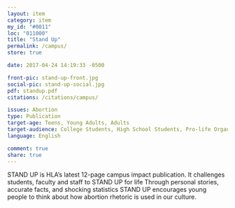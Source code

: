 ```yaml
---
layout: item
category: item
my_id: "#0011"
loc: "011000"
title: "Stand Up"
permalink: /campus/
store: true

date: 2017-04-24 14:19:33 -0500

front-pic: stand-up-front.jpg
social-pic: stand-up-social.jpg
pdf: standup.pdf
citations: /citations/campus/

issues: Abortion
type: Publication
target-age: Teens, Young Adults, Adults
target-audience: College Students, High School Students, Pro-life Organizations, Sidewalk Counselors, Youth Group
language: English

comment: true
share: true
---
```

STAND UP is HLA’s latest 12-page campus impact publication. It challenges students, faculty and staff to STAND UP for life Through personal stories, accurate facts, and shocking statistics STAND UP encourages young people to think about how abortion rhetoric is used in our culture.
